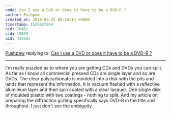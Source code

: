 ```yaml
---
node: Can I use a DVD or does it have to be a DVD-R ?
author: Pushpaw
created_at: 2018-06-22 00:24:14 +0000
timestamp: 1529627054
nid: 16461
cid: 19859
uid: 432693
---
```




[Pushpaw](../profile/Pushpaw) replying to: [Can I use a DVD or does it have to be a DVD-R ?](../notes/tmanmerlin/06-09-2018/can-i-use-a-dvd-or-does-it-have-to-be-a-dvd-r)

----
I'm really puzzled as to where you are getting CDs and DVDs you can split. As far as I know all commercial pressed CDs are single layer and so are DVDs. The clear polycarbonate is moulded into a disk with the pits and lands that represent the information. It is vacuum flashed with a reflective aluminium layer and then spin coated with a clear lacquer. One single disk of moulded plastic with two coatings - nothing to split. And my article on preparing the diffraction grating specifically says DVD-R in the title and throughout. I just don't see the ambiguity.